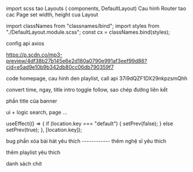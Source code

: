 import scss
tao Layouts ( components, DefaultLayout)
Cau hinh Router
tao cac Page
set width, height cua Layout

import classNames from "classnames/bind";
import styles from "./DefaultLayout.module.scss";
const cx = classNames.bind(styles);

config api axios

<!-- bai hat demo  -->

https://p.scdn.co/mp3-preview/4df38b27b145e6e2d180a0790e991af3eef99d86?cid=e5ad9e10b9b342db80cc06db790359f7

code homepage, cau hinh den playlist, call api
37i9dQZF1DX29nkpzsmQhh

convert time, ngay, title intro
toggle follow, sao chép đường liên kết

phần title của banner

ui + logic search, page ...

useEffect(() => {
if (location.key === "default") {
setPrev(false);
} else setPrev(true);
}, [location.key]);

bug phần xóa bài hát yêu thích ------------
thêm nghệ sĩ yêu thích

thêm playlist yêu thích

danh sách chờ
